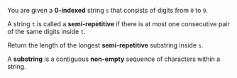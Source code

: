 You are given a **0-indexed** string `s` that consists of digits from `0` to `9`.

A string `t` is called a **semi-repetitive** if there is at most one consecutive pair of the same digits inside `t`.

Return the length of the longest **semi-repetitive** substring inside `s`.

A **substring** is a contiguous **non-empty** sequence of characters within a string.
